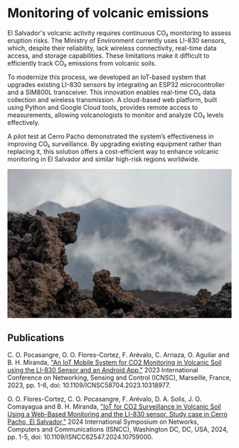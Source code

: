 # Monitoring of volcanic emissions

El Salvador's volcanic activity requires continuous CO₂ monitoring to assess eruption risks. The Ministry of Environment currently uses LI-830 sensors, which, despite their reliability, lack wireless connectivity, real-time data access, and storage capabilities. These limitations make it difficult to efficiently track CO₂ emissions from volcanic soils.

To modernize this process, we developed an IoT-based system that upgrades existing LI-830 sensors by integrating an ESP32 microcontroller and a SIM800L transceiver. This innovation enables real-time CO₂ data collection and wireless transmission. A cloud-based web platform, built using Python and Google Cloud tools, provides remote access to measurements, allowing volcanologists to monitor and analyze CO₂ levels effectively.

A pilot test at Cerro Pacho demonstrated the system’s effectiveness in improving CO₂ surveillance. By upgrading existing equipment rather than replacing it, this solution offers a cost-efficient way to enhance volcanic monitoring in El Salvador and similar high-risk regions worldwide.

![volcano.jpg](../images_index/volcano.jpg)

## Publications

C. O. Pocasangre, O. O. Flores-Cortez, F. Arévalo, C. Arriaza, O. Aguilar and B.
H. Miranda, ["An IoT Mobile System for CO2 Monitoring in Volcanic Soil using the
LI-830 Sensor and an Android App,"](https://www.researchgate.net/publication/375787786_An_IoT_Mobile_System_for_CO_2_Monitoring_in_Volcanic_Soil_using_the_LI-830_Sensor_and_an_Android_App) 2023 International Conference on Networking,
Sensing and Control (ICNSC), Marseille, France, 2023, pp. 1-6, doi: 10.1109/ICNSC58704.2023.10318977.

O. O. Flores-Cortez, C. O. Pocasangre, F. Arévalo, D. A. Solis, J. O. Comayagua
and B. H. Miranda, ["IoT for CO2 Surveillance in Volcanic Soil Using a Web-Based
Monitoring and the LI-830 sensor. Study case in Cerro Pacho, El Salvador,"](https://www.researchgate.net/publication/386168467_IoT_for_CO_2_Surveillance_in_Volcanic_Soil_Using_a_Web-Based_Monitoring_and_the_LI-830_sensor_Study_case_in_Cerro_Pacho_El_Salvador) 2024
International Symposium on Networks, Computers and Communications (ISNCC),
Washington DC, DC, USA, 2024, pp. 1-5, doi: 10.1109/ISNCC62547.2024.10759000.